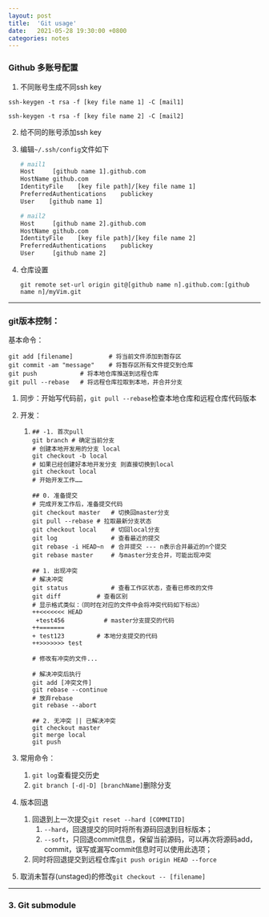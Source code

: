 ```yaml
---
layout: post
title:  'Git usage'
date:   2021-05-28 19:30:00 +0800
categories: notes
---
```


### Github 多账号配置

1. 不同账号生成不同ssh key

`ssh-keygen -t rsa -f [key file name 1] -C [mail1]`

`ssh-keygen -t rsa -f [key file name 2] -C [mail2]`

2. 给不同的账号添加ssh key

3. 编辑`~/.ssh/config`文件如下

   ```bash
   # mail1
   Host     [github name 1].github.com
   HostName github.com
   IdentityFile    [key file path]/[key file name 1]
   PreferredAuthentications    publickey
   User    [github name 1]
   
   # mail2
   Host     [github name 2].github.com
   HostName github.com
   IdentityFile    [key file path]/[key file name 2]
   PreferredAuthentications    publickey
   User     [github name 2]
   ```

4. 仓库设置

   ```shell
   git remote set-url origin git@[github name n].github.com:[github name n]/myVim.git
   ```

---



### git版本控制：

基本命令：

```shell
git add [filename]			# 将当前文件添加到暂存区
git commit -am "message"	# 将暂存区所有文件提交到仓库
git push			# 将本地仓库推送到远程仓库
git pull --rebase	# 将远程仓库拉取到本地，并合并分支
```

1. 同步：开始写代码前，`git pull --rebase`检查本地仓库和远程仓库代码版本

2. 开发：

   1. ```shell
      ## -1. 首次pull
      git branch # 确定当前分支
      # 创建本地开发用的分支 local
      git checkout -b local
      # 如果已经创建好本地开发分支 则直接切换到local
      git checkout local
      # 开始开发工作……
      
      ## 0. 准备提交
      # 完成开发工作后，准备提交代码
      git checkout master	# 切换回master分支
      git pull --rebase	# 拉取最新分支状态
      git checkout local	# 切回local分支
      git log				# 查看最近的提交
      git rebase -i HEAD~n	# 合并提交 --- n表示合并最近的n个提交
      git rebase master 	# 与master分支合并，可能出现冲突
      
      ## 1. 出现冲突
      # 解决冲突
      git status			# 查看工作区状态，查看已修改的文件
      git diff			# 查看区别
      # 显示格式类似：（同时在对应的文件中会将冲突代码如下标出）
      ++<<<<<<< HEAD
       +test456           # master分支提交的代码
      ++=======
      + test123			# 本地分支提交的代码
      ++>>>>>>> test
      
      # 修改有冲突的文件...
      
      # 解决冲突后执行
      git add [冲突文件]
      git rebase --continue
      # 放弃rebase
      git rebase --abort
      
      ## 2. 无冲突 || 已解决冲突
      git checkout master
      git merge local
      git push
      ```

3. 常用命令：

   1. `git log`查看提交历史
   2. `git branch [-d|-D] [branchName]`删除分支


3. 版本回退

   1. 回退到上一次提交`git reset --hard [COMMITID]`
      1. `--hard`，回退提交的同时将所有源码回退到目标版本；
      2. `--soft`，只回退commit信息，保留当前源码，可以再次将源码add，commit，误写或漏写commit信息时可以使用此选项；
   2. 同时将回退提交到远程仓库`git push origin HEAD --force`
4. 取消未暂存(unstaged)的修改`git checkout -- [filename]`

---



### 3. Git submodule


